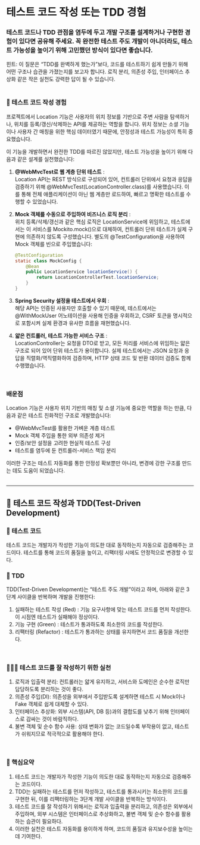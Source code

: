 # 테스트 코드 작성 또는 TDD 경험
### 테스트 코드나 TDD 관점을 염두에 두고 개발 구조를 설계하거나 구현한 경험이 있다면 공유해 주세요. 꼭 완전한 테스트 주도 개발이 아니더라도, 테스트 가능성을 높이기 위해 고민했던 방식이 있다면 좋습니다.
힌트: 이 질문은 “TDD를 완벽하게 했는가”보다, 코드를 테스트하기 쉽게 만들기 위해 어떤 구조나 습관을 가졌는지를 보고자 합니다. 로직 분리, 의존성 주입, 인터페이스 추상화 같은 작은 실천도 강력한 답이 될 수 있습니다.
<br/> <br/>

### 🎯 테스트 코드 작성 경험
프로젝트에서 Location 기능은 사용자의 위치 정보를 기반으로 주변 사람을 탐색하거나, 위치를 등록/갱신/삭제하는 API를 제공하는 역할을 합니다.
위치 정보는 소셜 기능이나 사용자 간 매칭을 위한 핵심 데이터였기 때문에, 안정성과 테스트 가능성이 특히 중요했습니다.

이 기능을 개발하면서 완전한 TDD를 따르진 않았지만, 테스트 가능성을 높이기 위해 다음과 같은 설계를 실천했습니다:

1. **@WebMvcTest로 웹 계층 단위 테스트** : <br/> 
Location API는 REST 방식으로 구성되어 있어, 컨트롤러 단위에서 요청과 응답을 검증하기 위해 @WebMvcTest(LocationController.class)를 사용했습니다. 이를 통해 전체 애플리케이션이 아닌 웹 계층만 로드하여, 빠르고 명확한 테스트를 수행할 수 있었습니다.

2. **Mock 객체를 수동으로 주입하여 비즈니스 로직 분리** : <br/>
위치 등록/삭제/갱신과 같은 핵심 로직은 LocationService에 위임하고, 테스트에서는 이 서비스를 Mockito.mock()으로 대체하여, 컨트롤러 단위 테스트가 실제 구현에 의존하지 않도록 구성했습니다. 별도의 @TestConfiguration을 사용하여 Mock 객체를 빈으로 주입했습니다:
   ```java
   @TestConfiguration
   static class MockConfig {
       @Bean
       public LocationService locationService() {
           return LocationControllerTest.locationService;
       }
   }
   ```

3. **Spring Security 설정을 테스트에서 우회** : <br> 
해당 API는 인증된 사용자만 호출할 수 있기 때문에, 테스트에서는 @WithMockUser 어노테이션을 사용해 인증을 우회하고, CSRF 토큰을 명시적으로 포함시켜 실제 환경과 유사한 흐름을 재현했습니다.

4. **얇은 컨트롤러, 테스트 가능한 서비스 구조** : <br/> 
LocationController는 요청을 DTO로 받고, 모든 처리를 서비스에 위임하는 얇은 구조로 되어 있어 단위 테스트가 용이합니다. 실제 테스트에서는 JSON 요청과 응답을 직렬화/역직렬화하여 검증하며, HTTP 상태 코드 및 반환 데이터 검증도 함께 수행했습니다.
<br/>

### 배운점
Location 기능은 사용자 위치 기반의 매칭 및 소셜 기능에 중요한 역할을 하는 만큼, 다음과 같은 테스트 친화적인 구조로 개발했습니다:
- @WebMvcTest를 활용한 가벼운 계층 테스트
- Mock 객체 주입을 통한 외부 의존성 제거
- 인증/보안 설정을 고려한 현실적 테스트 구성
- 테스트를 염두에 둔 컨트롤러-서비스 책임 분리

이러한 구조는 테스트 자동화를 통한 안정성 확보뿐만 아니라, 변경에 강한 구조를 만드는 데도 도움이 되었습니다.
<br/> <br/>

---

## 🌱  테스트 코드 작성과 TDD(Test-Driven Development)
### 🥕 테스트 코드
테스트 코드는 개발자가 작성한 기능이 의도한 대로 동작하는지 자동으로 검증해주는 코드이다. 테스트를 통해 코드의 품질을 높이고, 리팩터링 시에도 안정적으로 변경할 수 있다.

### 🥕 TDD
TDD(Test-Driven Development)는 “테스트 주도 개발”이라고 하며, 아래와 같은 3단계 사이클을 반복하며 개발을 진행한다:
1. 실패하는 테스트 작성 (Red) : 기능 요구사항에 맞는 테스트 코드를 먼저 작성한다. 이 시점엔 테스트가 실패해야 정상이다.
2. 기능 구현 (Green) : 테스트가 통과하도록 최소한의 코드를 작성한다.
3. 리팩터링 (Refactor) : 테스트가 통과하는 상태를 유지하면서 코드 품질을 개선한다.
<br/>

### 🧑🏻‍🌾 테스트 코드를 잘 작성하기 위한 실천
1. 로직과 입출력 분리: 컨트롤러는 얇게 유지하고, 서비스와 도메인은 순수한 로직만 담당하도록 분리하는 것이 좋다.
2. 의존성 주입(DI): 의존성을 외부에서 주입받도록 설계하면 테스트 시 Mock이나 Fake 객체로 쉽게 대체할 수 있다.
3. 인터페이스 추상화: 외부 시스템(API, DB 등)과의 결합도를 낮추기 위해 인터페이스로 감싸는 것이 바람직하다.
4. 불변 객체 및 순수 함수 사용: 상태 변화가 없는 코드일수록 부작용이 없고, 테스트가 쉬워지므로 적극적으로 활용해야 한다.
<br/>

### 👀 핵심요약
1. 테스트 코드는 개발자가 작성한 기능이 의도한 대로 동작하는지 자동으로 검증해주는 코드이다.
2. TDD는 실패하는 테스트를 먼저 작성하고, 테스트를 통과시키는 최소한의 코드를 구현한 뒤, 이를 리팩터링하는 3단계 개발 사이클을 반복하는 방식이다.
3. 테스트 코드를 잘 작성하기 위해서는 로직과 입출력을 분리하고, 의존성은 외부에서 주입하며, 외부 시스템은 인터페이스로 추상화하고, 불변 객체 및 순수 함수를 활용하는 습관이 필요하다.
4. 이러한 실천은 테스트 자동화를 용이하게 하며, 코드의 품질과 유지보수성을 높이는 데 기여한다.
